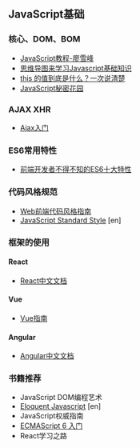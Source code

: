 ## JavaScript基础

### 核心、DOM、BOM

* [JavaScript教程-廖雪峰](https://www.liaoxuefeng.com/wiki/001434446689867b27157e896e74d51a89c25cc8b43bdb3000)
* [思维导图来学习Javascript基础知识](https://juejin.im/post/57eb187eda2f600060ead7d7)
* [this 的值到底是什么？一次说清楚](https://zhuanlan.zhihu.com/p/23804247)
* [JavaScript秘密花园](http://bonsaiden.github.io/JavaScript-Garden/zh/#intro)

### AJAX XHR
* [Ajax入门](https://juejin.im/post/587f8dbd570c3522011c0f59)

### ES6常用特性
* [前端开发者不得不知的ES6十大特性](http://www.alloyteam.com/2016/03/es6-front-end-developers-will-have-to-know-the-top-ten-properties/)

### 代码风格规范
* [Web前端代码风格指南](https://dondevi.github.io/web-frontend-guide/style-guide/codestyle.html)
* [JavaScript Standard Style](https://standardjs.com/rules.html) [en]

### 框架的使用

#### React
* [React中文文档](https://doc.react-china.org/)

#### Vue
* [Vue指南](https://vuefe.cn/v2/guide/)

#### Angular
* [Angular中文文档](https://www.angular.cn/docs)

### 书籍推荐
* JavaScript DOM编程艺术
* [Eloquent Javascript](http://eloquentjavascript.net/) [en]
* JavaScript权威指南
* [ECMAScript 6 入门](http://es6.ruanyifeng.com/)
* React学习之路


